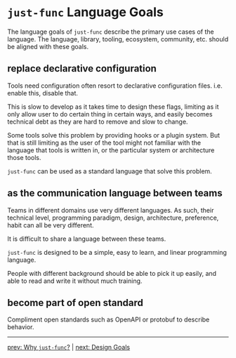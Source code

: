 # `just-func` Language Goals

The language goals of `just-func` describe the primary use cases of the language.
The language, library, tooling, ecosystem, community, etc. should be aligned with these goals.

## replace declarative configuration

Tools need configuration often resort to declarative configuration files.
i.e. enable this, disable that.

This is slow to develop as it takes time to design these flags,
limiting as it only allow user to do certain thing in certain ways,
and easily becomes technical debt as they are hard to remove and slow to change.

Some tools solve this problem by providing hooks or a plugin system.
But that is still limiting as the user of the tool might not familiar with the language that tools is written in,
or the particular system or architecture those tools.

`just-func` can be used as a standard language that solve this problem.

## as the communication language between teams

Teams in different domains use very different languages.
As such, their technical level, programming paradigm, design,
architecture, preference, habit can all be very different.

It is difficult to share a language between these teams.

`just-func` is designed to be a simple, easy to learn, and linear programming language.

People with different background should be able to pick it up easily,
and able to read and write it without much training.

## become part of open standard

Compliment open standards such as OpenAPI or protobuf to describe behavior.

---

[prev: Why `just-func`?](./1.0.0-why-just-func.md) | [next: Design Goals](./1.2.0-design-goals.md)
